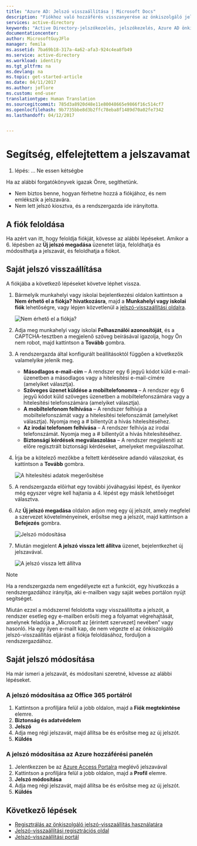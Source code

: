 ```yaml
---
title: "Azure AD: Jelszó visszaállítása | Microsoft Docs"
description: "Fiókhoz való hozzáférés visszanyerése az önkiszolgáló jelszó-visszaállítás használatával"
services: active-directory
keywords: "Active Directory-jelszókezelés, jelszókezelés, Azure AD önkiszolgáló jelszó-visszaállítás, SSPR"
documentationcenter: 
author: MicrosoftGuyJFlo
manager: femila
ms.assetid: 7ba69b18-317a-4a62-afa3-924c4ea8fb49
ms.service: active-directory
ms.workload: identity
ms.tgt_pltfrm: na
ms.devlang: na
ms.topic: get-started-article
ms.date: 04/11/2017
ms.author: joflore
ms.custom: end-user
translationtype: Human Translation
ms.sourcegitcommit: 785d3a8920d48e11e80048665e9866f16c514cf7
ms.openlocfilehash: 9b7735bbe8d3b2ffc78eba8f1489d70a02fe7342
ms.lasthandoff: 04/12/2017


---
```

# <a name="help-i-forgot-my-password"></a>Segítség, elfelejtettem a jelszavamat

1. lépés: ... Ne essen kétségbe

Ha az alábbi forgatókönyvek igazak Önre, segíthetünk.

* Nem biztos benne, hogyan férhetne hozzá a fiókjához, és nem emlékszik a jelszavára.
* Nem lett jelszó kiosztva, és a rendszergazda ide irányította.

## <a name="unlock-your-account"></a>A fiók feloldása

Ha azért van itt, hogy feloldja fiókját, kövesse az alábbi lépéseket. Amikor a 6. lépésben az **Új jelszó megadása** üzenetet látja, feloldhatja és módosíthatja a jelszavát, és feloldhatja a fiókot.

## <a name="reset-my-password"></a>Saját jelszó visszaállítása

A fiókjába a következő lépéseket követve léphet vissza.
1. Bármelyik munkahelyi vagy iskolai bejelentkezési oldalon kattintson a **Nem érhető el a fiókja? hivatkozásra**, majd a **Munkahelyi vagy iskolai fiók** lehetőségre, vagy lépjen közvetlenül a [jelszó-visszaállítási oldalra](https://passwordreset.microsoftonline.com/).

    ![Nem érhető el a fiókja?][Login]

2. Adja meg munkahelyi vagy iskolai **Felhasználói azonosítóját**, és a CAPTCHA-tesztben a megjelenő szöveg beírásával igazolja, hogy Ön nem robot, majd kattintson a **Tovább** gombra.
3. A rendszergazda által konfigurált beállításoktól függően a következők valamelyike jelenik meg.
    * **Másodlagos e-mail-cím** – A rendszer egy 6 jegyű kódot küld e-mail-üzenetben a másodlagos vagy a hitelesítési e-mail-címére (amelyiket választja).
    * **Szöveges üzenet küldése a mobiltelefonomra** – A rendszer egy 6 jegyű kódot küld szöveges üzenetben a mobiltelefonszámára vagy a hitelesítési telefonszámára (amelyiket választja).
    * **A mobiltelefonom felhívása** – A rendszer felhívja a mobiltelefonszámát vagy a hitelesítési telefonszámát (amelyiket választja). Nyomja meg a # billentyűt a hívás hitelesítéséhez.
    * **Az irodai telefonom felhívása** – A rendszer felhívja az irodai telefonszámát. Nyomja meg a # billentyűt a hívás hitelesítéséhez.
    * **Biztonsági kérdések megválaszolása** – A rendszer megjeleníti az előre regisztrált biztonsági kérdéseket, amelyeket megválaszolhat.
4. Írja be a kötelező mezőkbe a feltett kérdésekre adandó válaszokat, és kattintson a **Tovább** gombra.

    ![A hitelesítési adatok megerősítése][Verification]

5. A rendszergazda előírhat egy további jóváhagyási lépést, és ilyenkor még egyszer végre kell hajtania a 4. lépést egy másik lehetőséget választva.
6. Az **Új jelszó megadása** oldalon adjon meg egy új jelszót, amely megfelel a szervezet követelményeinek, erősítse meg a jelszót, majd kattintson a **Befejezés** gombra.

    ![Jelszó módosítása][Change]

7. Miután megjelent **A jelszó vissza lett állítva** üzenet, bejelentkezhet új jelszavával.

    ![A jelszó vissza lett állítva][Complete]

> [!NOTE]
> Ha a rendszergazda nem engedélyezte ezt a funkciót, egy hivatkozás a rendszergazdához irányítja, aki e-mailben vagy saját webes portálon nyújt segítséget.
>

Miután ezzel a módszerrel feloldotta vagy visszaállította a jelszót, a rendszer esetleg egy e-mailben erősíti meg a folyamat végrehajtását, amelynek feladója a „Microsoft az [érintett szervezet] nevében” vagy hasonló. Ha egy ilyen e-mailt kap, de nem végezte el az önkiszolgáló jelszó-visszaállítás eljárást a fiókja feloldásához, forduljon a rendszergazdához.

## <a name="change-my-password"></a>Saját jelszó módosítása

Ha már ismeri a jelszavát, és módosítani szeretné, kövesse az alábbi lépéseket.

### <a name="change-your-password-from-the-office-365-portal"></a>A jelszó módosítása az Office 365 portálról

1. Kattintson a profiljára felül a jobb oldalon, majd a **Fiók megtekintése** elemre.
2. **Biztonság és adatvédelem**
3. **Jelszó**
4. Adja meg régi jelszavát, majd állítsa be és erősítse meg az új jelszót.
5. **Küldés**

### <a name="change-your-password-from-the-azure-access-panel"></a>A jelszó módosítása az Azure hozzáférési panelén

1. Jelentkezzen be az [Azure Access Portalra](https://myapps.microsoft.com/) meglévő jelszavával
2. Kattintson a profiljára felül a jobb oldalon, majd a **Profil** elemre.
3. **Jelszó módosítása**
4. Adja meg régi jelszavát, majd állítsa be és erősítse meg az új jelszót.
5. **Küldés**

## <a name="next-steps"></a>Következő lépések

* [Regisztrálás az önkiszolgáló jelszó-visszaállítás használatára](active-directory-passwords-reset-register.md)
* [Jelszó-visszaállítási regisztrációs oldal](http://aka.ms/ssprsetup)
* [Jelszó-visszaállítási portál](https://passwordreset.microsoftonline.com/)

[Login]: ./media/active-directory-passwords-update-your-own-password/reset-1-login.png "Bejelentkezési oldal – Nem érhető el a fiókja?"
[Verification]: ./media/active-directory-passwords-update-your-own-password/reset-2-verification.png "A hitelesítési adatok megerősítése"
[Change]: ./media/active-directory-passwords-update-your-own-password/reset-3-change.png "Jelszó módosítása"
[Complete]: ./media/active-directory-passwords-update-your-own-password/reset-4-complete.png "A jelszó vissza lett állítva"

